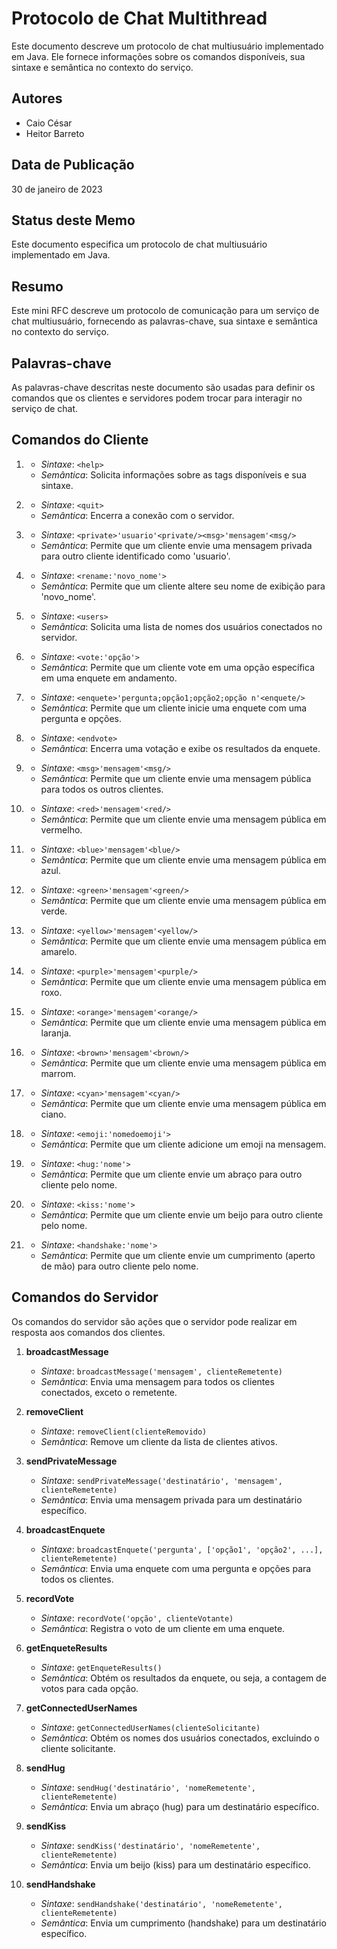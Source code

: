 # Protocolo de Chat Multithread

Este documento descreve um protocolo de chat multiusuário implementado em Java. Ele fornece informações sobre os comandos disponíveis, sua sintaxe e semântica no contexto do serviço.

## Autores

- Caio César
- Heitor Barreto

## Data de Publicação

30 de janeiro de 2023

## Status deste Memo

Este documento especifica um protocolo de chat multiusuário implementado em Java.

## Resumo

Este mini RFC descreve um protocolo de comunicação para um serviço de chat multiusuário, fornecendo as palavras-chave, sua sintaxe e semântica no contexto do serviço.

## Palavras-chave

As palavras-chave descritas neste documento são usadas para definir os comandos que os clientes e servidores podem trocar para interagir no serviço de chat.

## Comandos do Cliente

1. **<help>**
   - *Sintaxe*: `<help>`
   - *Semântica*: Solicita informações sobre as tags disponíveis e sua sintaxe.

2. **<quit>**
   - *Sintaxe*: `<quit>`
   - *Semântica*: Encerra a conexão com o servidor.

3. **<private>**
   - *Sintaxe*: `<private>'usuario'<private/><msg>'mensagem'<msg/>`
   - *Semântica*: Permite que um cliente envie uma mensagem privada para outro cliente identificado como 'usuario'.

4. **<rename>**
   - *Sintaxe*: `<rename:'novo_nome'>`
   - *Semântica*: Permite que um cliente altere seu nome de exibição para 'novo_nome'.

5. **<users>**
   - *Sintaxe*: `<users>`
   - *Semântica*: Solicita uma lista de nomes dos usuários conectados no servidor.

6. **<vote>**
   - *Sintaxe*: `<vote:'opção'>`
   - *Semântica*: Permite que um cliente vote em uma opção específica em uma enquete em andamento.

7. **<enquete>**
   - *Sintaxe*: `<enquete>'pergunta;opção1;opção2;opção n'<enquete/>`
   - *Semântica*: Permite que um cliente inicie uma enquete com uma pergunta e opções.

8. **<endvote>**
   - *Sintaxe*: `<endvote>`
   - *Semântica*: Encerra uma votação e exibe os resultados da enquete.

9. **<msg>**
   - *Sintaxe*: `<msg>'mensagem'<msg/>`
   - *Semântica*: Permite que um cliente envie uma mensagem pública para todos os outros clientes.

10. **<red>**
    - *Sintaxe*: `<red>'mensagem'<red/>`
    - *Semântica*: Permite que um cliente envie uma mensagem pública em vermelho.

11. **<blue>**
    - *Sintaxe*: `<blue>'mensagem'<blue/>`
    - *Semântica*: Permite que um cliente envie uma mensagem pública em azul.

12. **<green>**
    - *Sintaxe*: `<green>'mensagem'<green/>`
    - *Semântica*: Permite que um cliente envie uma mensagem pública em verde.

13. **<yellow>**
    - *Sintaxe*: `<yellow>'mensagem'<yellow/>`
    - *Semântica*: Permite que um cliente envie uma mensagem pública em amarelo.

14. **<purple>**
    - *Sintaxe*: `<purple>'mensagem'<purple/>`
    - *Semântica*: Permite que um cliente envie uma mensagem pública em roxo.

15. **<orange>**
    - *Sintaxe*: `<orange>'mensagem'<orange/>`
    - *Semântica*: Permite que um cliente envie uma mensagem pública em laranja.

16. **<brown>**
    - *Sintaxe*: `<brown>'mensagem'<brown/>`
    - *Semântica*: Permite que um cliente envie uma mensagem pública em marrom.

17. **<cyan>**
    - *Sintaxe*: `<cyan>'mensagem'<cyan/>`
    - *Semântica*: Permite que um cliente envie uma mensagem pública em ciano.

18. **<emoji>**
    - *Sintaxe*: `<emoji:'nomedoemoji'>`
    - *Semântica*: Permite que um cliente adicione um emoji na mensagem.

19. **<hug>**
    - *Sintaxe*: `<hug:'nome'>`
    - *Semântica*: Permite que um cliente envie um abraço para outro cliente pelo nome.

20. **<kiss>**
    - *Sintaxe*: `<kiss:'nome'>`
    - *Semântica*: Permite que um cliente envie um beijo para outro cliente pelo nome.

21. **<handshake>**
    - *Sintaxe*: `<handshake:'nome'>`
    - *Semântica*: Permite que um cliente envie um cumprimento (aperto de mão) para outro cliente pelo nome.


## Comandos do Servidor

Os comandos do servidor são ações que o servidor pode realizar em resposta aos comandos dos clientes.

1. **broadcastMessage**
   - *Sintaxe*: `broadcastMessage('mensagem', clienteRemetente)`
   - *Semântica*: Envia uma mensagem para todos os clientes conectados, exceto o remetente.

2. **removeClient**
   - *Sintaxe*: `removeClient(clienteRemovido)`
   - *Semântica*: Remove um cliente da lista de clientes ativos.

3. **sendPrivateMessage**
   - *Sintaxe*: `sendPrivateMessage('destinatário', 'mensagem', clienteRemetente)`
   - *Semântica*: Envia uma mensagem privada para um destinatário específico.

4. **broadcastEnquete**
   - *Sintaxe*: `broadcastEnquete('pergunta', ['opção1', 'opção2', ...], clienteRemetente)`
   - *Semântica*: Envia uma enquete com uma pergunta e opções para todos os clientes.

5. **recordVote**
   - *Sintaxe*: `recordVote('opção', clienteVotante)`
   - *Semântica*: Registra o voto de um cliente em uma enquete.

6. **getEnqueteResults**
   - *Sintaxe*: `getEnqueteResults()`
   - *Semântica*: Obtém os resultados da enquete, ou seja, a contagem de votos para cada opção.

7. **getConnectedUserNames**
   - *Sintaxe*: `getConnectedUserNames(clienteSolicitante)`
   - *Semântica*: Obtém os nomes dos usuários conectados, excluindo o cliente solicitante.

8. **sendHug**
   - *Sintaxe*: `sendHug('destinatário', 'nomeRemetente', clienteRemetente)`
   - *Semântica*: Envia um abraço (hug) para um destinatário específico.

9. **sendKiss**
   - *Sintaxe*: `sendKiss('destinatário', 'nomeRemetente', clienteRemetente)`
   - *Semântica*: Envia um beijo (kiss) para um destinatário específico.

10. **sendHandshake**
    - *Sintaxe*: `sendHandshake('destinatário', 'nomeRemetente', clienteRemetente)`
    - *Semântica*: Envia um cumprimento (handshake) para um destinatário específico.
